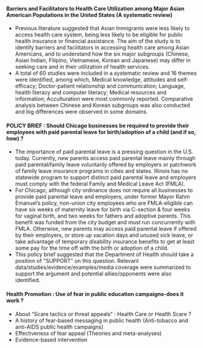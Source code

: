 #### Barriers and Facilitators to Health Care Utilization among Major Asian American Populations in the United States (A systematic review)
* Previous literature suggested that Asian Immigrants were less likely to access health care system, being less likely to be eligible for public health insurance or financial assistance. The aim of the study is to identify barriers and facilitators in accessing health care among Asian Americans, and to understand how the six major subgroups (Chinese, Asian Indian, Filipino, Vietnamese, Korean and Japanese) may differ in seeking care and in their utilization of health services. 
* A total of 60 studies were included in a systematic review and 16 themes were identified, among which, Medical knowledge, attitudes and self-efficacy; Doctor-patient relationship and communication; Language, health literacy and computer literacy; Medical resources and information; Acculturation were most commonly reported. Comparative analysis between Chinese and Korean subgroups was also conducted and big differences were observed in some domains.

#### POLICY BRIEF : Should Chicago businesses be required to provide their employees with paid parental leave for birth/adoption of a child (and if so, how) ?
* The importance of paid parental leave is a pressing question in the U.S. today. Currently, new parents access paid parental leave mainly through paid parental/family leave voluntarily offered by employers or patchwork of family leave insurance programs in cities and states. Illinois has no statewide program to support distinct paid parental leave and employers must comply with the federal Family and Medical Leave Act (FMLA). 
* For Chicago, although city ordinance does not require all businesses to provide paid parental leave and employers, under former Mayor Rahm Emanuel’s policy, non-union city employees who are FMLA-eligible can have six weeks of maternity leave for birth via C-section & four weeks for vaginal birth, and two weeks for fathers and adoptive parents. This benefit was funded from the city budget and must run concurrently with FMLA. Otherwise, new parents may access paid parental leave if offered by their employers, or store up vacation days and unused sick leave, or take advantage of temporary disability insurance benefits to get at least some pay for the time off with the birth or adoption of a child.
* This policy brief suggested that the Department of Health should take a position of "SUPPORT" on this question. Relevant data/studies/evidence/examples/media coverage were summarized to support the argument and potential allies/opponents were also identified.

#### Health Promotion : Use of fear in public education campaigns-does it work ?
* About “Scare tactics or threat appeals” : Health Care or Health Scare ? 
* A history of fear-based messaging in public health (Anti-tobacco and anti-AIDS public health campaigns)
* Effectiveness of fear appeal (Theories and meta-analyses)
* Evidence-based intervention
